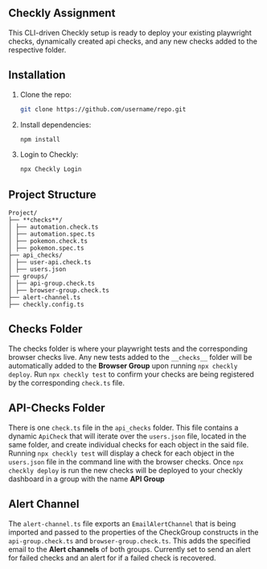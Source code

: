 ## Checkly Assignment

This CLI-driven Checkly setup is ready to deploy your existing playwright checks, dynamically created api checks, and any new checks added to the respective folder.

## Installation

1. Clone the repo:

   ```bash
   git clone https://github.com/username/repo.git

   ```

2. Install dependencies:
   ```bash
   npm install

   ```

4. Login to Checkly:
   ```bash
   npx Checkly Login

   ```

## Project Structure

```
Project/
├── **checks**/
│ ├── automation.check.ts
│ ├── automation.spec.ts
│ ├── pokemon.check.ts
│ ├── pokemon.spec.ts
├── api_checks/
│ ├── user-api.check.ts
│ ├── users.json
├── groups/
│ ├── api-group.check.ts
│ ├── browser-group.check.ts
├── alert-channel.ts
├── checkly.config.ts
```

## Checks Folder

The checks folder is where your playwright tests and the corresponding browser checks live. Any new tests added to the `__checks__` folder will be automatically added to the **Browser Group** upon running `npx checkly deploy`. Run `npx checkly test` to confirm your checks are being registered by the corresponding `check.ts` file.

## API-Checks Folder

There is one `check.ts` file in the `api_checks` folder. This file contains a dynamic `ApiCheck` that will iterate over the `users.json` file, located in the same folder, and create individual checks for each object in the said file. Running `npx checkly test` will display a check for each object in the `users.json` file in the command line with the browser checks. Once `npx checkly deploy` is run the new checks will be deployed to your checkly dashboard in a group with the name **API Group**

## Alert Channel

The `alert-channel.ts` file exports an `EmailAlertChannel` that is being imported and passed to the properties of the CheckGroup constructs in the `api-group.check.ts` and `browser-group.check.ts`. This adds the specified email to the **Alert channels** of both groups. Currently set to send an alert for failed checks and an alert for if a failed check is recovered.
